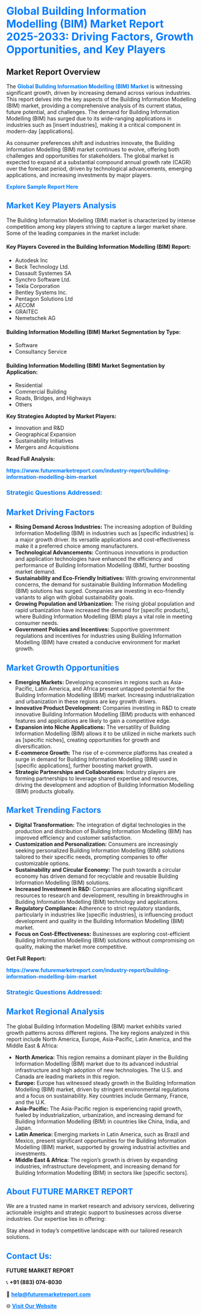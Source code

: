 <h1 style="color: #007BFF;">Global Building Information Modelling (BIM) Market Report 2025-2033: Driving Factors, Growth Opportunities, and Key Players</h1>

<section id="overview">
<h2>Market Report Overview</h2>
<p>The <a href="https://www.futuremarketreport.com/industry-report/building-information-modelling-bim-market" style="color: #007BFF; text-decoration: none;"><strong>Global Building Information Modelling (BIM) Market</strong></a> is witnessing significant growth, driven by increasing demand across various industries. This report delves into the key aspects of the Building Information Modelling (BIM) market, providing a comprehensive analysis of its current status, future potential, and challenges. The demand for Building Information Modelling (BIM) has surged due to its wide-ranging applications in industries such as [insert industries], making it a critical component in modern-day [applications].</p>
<p>As consumer preferences shift and industries innovate, the Building Information Modelling (BIM) market continues to evolve, offering both challenges and opportunities for stakeholders. The global market is expected to expand at a substantial compound annual growth rate (CAGR) over the forecast period, driven by technological advancements, emerging applications, and increasing investments by major players.</p>
</section>

<section id="overview">
<p><a href="https://www.futuremarketreport.com/request-sample/reportId=57810" style="color: #007BFF; text-decoration: none;"><strong>Explore Sample Report Here</strong></a></p>
</section>

<section id="key-players">
<h2 style="color: #007BFF;">Market Key Players Analysis</h2>
<p>The Building Information Modelling (BIM) market is characterized by intense competition among key players striving to capture a larger market share. Some of the leading companies in the market include:</p>
<h4>Key Players Covered in the Building Information Modelling (BIM) Report:</h4>
<ul><li>Autodesk Inc</li><li>Beck Technology Ltd.</li><li>Dassault Systemes SA</li><li>Synchro Software Ltd.</li><li>Tekla Corporation</li><li>Bentley Systems Inc.</li><li>Pentagon Solutions Ltd</li><li>AECOM</li><li>GRAITEC</li><li>Nemetschek AG</li></ul>
<h4>Building Information Modelling (BIM) Market Segmentation by Type:</h4>
<ul><li>Software</li><li>Consultancy Service</li></ul>

<h4>Building Information Modelling (BIM) Market Segmentation by Application:</h4>
<ul><li>Residential</li><li>Commercial Building</li><li>Roads, Bridges, and Highways</li><li>Others</li></ul>
<p><strong>Key Strategies Adopted by Market Players:</strong></p>
<ul>
<li>Innovation and R&D</li>
<li>Geographical Expansion</li>
<li>Sustainability Initiatives</li>
<li>Mergers and Acquisitions</li>
</ul>
</section>

<section>
<p><strong>Read Full Analysis: </strong></p><a href="https://www.futuremarketreport.com/industry-report/building-information-modelling-bim-market" style="color: #007BFF; text-decoration: none;"><strong>https://www.futuremarketreport.com/industry-report/building-information-modelling-bim-market</strong></a>
<h3 style="color: #007BFF;">Strategic Questions Addressed:</h3>
</section>

<section id="driving-factors">
<h2 style="color: #007BFF;">Market Driving Factors</h2>
<ul>
<li><strong>Rising Demand Across Industries:</strong> The increasing adoption of Building Information Modelling (BIM) in industries such as [specific industries] is a major growth driver. Its versatile applications and cost-effectiveness make it a preferred choice among manufacturers.</li>
<li><strong>Technological Advancements:</strong> Continuous innovations in production and application technologies have enhanced the efficiency and performance of Building Information Modelling (BIM), further boosting market demand.</li>
<li><strong>Sustainability and Eco-Friendly Initiatives:</strong> With growing environmental concerns, the demand for sustainable Building Information Modelling (BIM) solutions has surged. Companies are investing in eco-friendly variants to align with global sustainability goals.</li>
<li><strong>Growing Population and Urbanization:</strong> The rising global population and rapid urbanization have increased the demand for [specific products], where Building Information Modelling (BIM) plays a vital role in meeting consumer needs.</li>
<li><strong>Government Policies and Incentives:</strong> Supportive government regulations and incentives for industries using Building Information Modelling (BIM) have created a conducive environment for market growth.</li>
</ul>
</section>

<section id="growth-opportunities">
<h2 style="color: #007BFF;">Market Growth Opportunities</h2>
<ul>
<li><strong>Emerging Markets:</strong> Developing economies in regions such as Asia-Pacific, Latin America, and Africa present untapped potential for the Building Information Modelling (BIM) market. Increasing industrialization and urbanization in these regions are key growth drivers.</li>
<li><strong>Innovative Product Development:</strong> Companies investing in R&D to create innovative Building Information Modelling (BIM) products with enhanced features and applications are likely to gain a competitive edge.</li>
<li><strong>Expansion into Niche Applications:</strong> The versatility of Building Information Modelling (BIM) allows it to be utilized in niche markets such as [specific niches], creating opportunities for growth and diversification.</li>
<li><strong>E-commerce Growth:</strong> The rise of e-commerce platforms has created a surge in demand for Building Information Modelling (BIM) used in [specific applications], further boosting market growth.</li>
<li><strong>Strategic Partnerships and Collaborations:</strong> Industry players are forming partnerships to leverage shared expertise and resources, driving the development and adoption of Building Information Modelling (BIM) products globally.</li>
</ul>
</section>

<section id="trending-factors">
<h2 style="color: #007BFF;">Market Trending Factors</h2>
<ul>
<li><strong>Digital Transformation:</strong> The integration of digital technologies in the production and distribution of Building Information Modelling (BIM) has improved efficiency and customer satisfaction.</li>
<li><strong>Customization and Personalization:</strong> Consumers are increasingly seeking personalized Building Information Modelling (BIM) solutions tailored to their specific needs, prompting companies to offer customizable options.</li>
<li><strong>Sustainability and Circular Economy:</strong> The push towards a circular economy has driven demand for recyclable and reusable Building Information Modelling (BIM) solutions.</li>
<li><strong>Increased Investment in R&D:</strong> Companies are allocating significant resources to research and development, resulting in breakthroughs in Building Information Modelling (BIM) technology and applications.</li>
<li><strong>Regulatory Compliance:</strong> Adherence to strict regulatory standards, particularly in industries like [specific industries], is influencing product development and quality in the Building Information Modelling (BIM) market.</li>
<li><strong>Focus on Cost-Effectiveness:</strong> Businesses are exploring cost-efficient Building Information Modelling (BIM) solutions without compromising on quality, making the market more competitive.</li>
</ul>
</section>

<section>
<p><strong>Get Full Report: </strong></p><a href="https://www.futuremarketreport.com/industry-report/building-information-modelling-bim-market" style="color: #007BFF; text-decoration: none;"><strong>https://www.futuremarketreport.com/industry-report/building-information-modelling-bim-market</strong></a>
<h3 style="color: #007BFF;">Strategic Questions Addressed:</h3>
</section>


<section id="regional-analysis">
<h2 style="color: #007BFF;">Market Regional Analysis</h2>
<p>The global Building Information Modelling (BIM) market exhibits varied growth patterns across different regions. The key regions analyzed in this report include North America, Europe, Asia-Pacific, Latin America, and the Middle East & Africa:</p>
<ul>
<li><strong>North America:</strong> This region remains a dominant player in the Building Information Modelling (BIM) market due to its advanced industrial infrastructure and high adoption of new technologies. The U.S. and Canada are leading markets in this region.</li>
<li><strong>Europe:</strong> Europe has witnessed steady growth in the Building Information Modelling (BIM) market, driven by stringent environmental regulations and a focus on sustainability. Key countries include Germany, France, and the U.K.</li>
<li><strong>Asia-Pacific:</strong> The Asia-Pacific region is experiencing rapid growth, fueled by industrialization, urbanization, and increasing demand for Building Information Modelling (BIM) in countries like China, India, and Japan.</li>
<li><strong>Latin America:</strong> Emerging markets in Latin America, such as Brazil and Mexico, present significant opportunities for the Building Information Modelling (BIM) market, supported by growing industrial activities and investments.</li>
<li><strong>Middle East & Africa:</strong> The region’s growth is driven by expanding industries, infrastructure development, and increasing demand for Building Information Modelling (BIM) in sectors like [specific sectors].</li>
</ul>
</section>

<footer>
<h2 style="color: #007BFF;">About FUTURE MARKET REPORT</h2>
<p>We are a trusted name in market research and advisory services, delivering actionable insights and strategic support to businesses across diverse industries. Our expertise lies in offering:</p>

<p>Stay ahead in today’s competitive landscape with our tailored research solutions.</p>

<h2 style="color: #007BFF;">Contact Us:</h2>
<p><strong>FUTURE MARKET REPORT</strong></p>
<p>📞 <strong>+91 (883) 074-8030</strong></p>
<p>📧 <strong><a href="mailto:help@futuremarketreport.com" style="color: #007BFF;">help@futuremarketreport.com</a></strong></p>
<p>🌐 <strong><a href="https://www.futuremarketreport.com/" style="color: #007BFF;">Visit Our Website</a></strong></p>
</footer>
